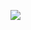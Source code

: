 [![](https://www.herokucdn.com/deploy/button.png)](https://heroku.com/deploy?template=https://github.com/jdvtrj/shy.git)
